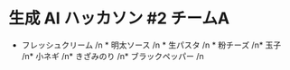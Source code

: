 # 生成 AI ハッカソン #2 チームA

* フレッシュクリーム /n * 明太ソース /n * 生パスタ /n * 粉チーズ /n* 玉子 /n* 小ネギ /n* きざみのり /n* ブラックペッパー /n